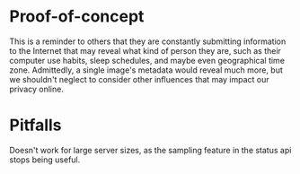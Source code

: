 # Proof-of-concept
This is a reminder to others that they are constantly submitting information to the Internet that may reveal what kind of person they are, such as their computer use habits, sleep schedules, and maybe even geographical time zone.
Admittedly, a single image's metadata would reveal much more, but we shouldn't neglect to consider other influences that may impact our privacy online.

# Pitfalls
Doesn't work for large server sizes, as the sampling feature in the status api stops being useful.

